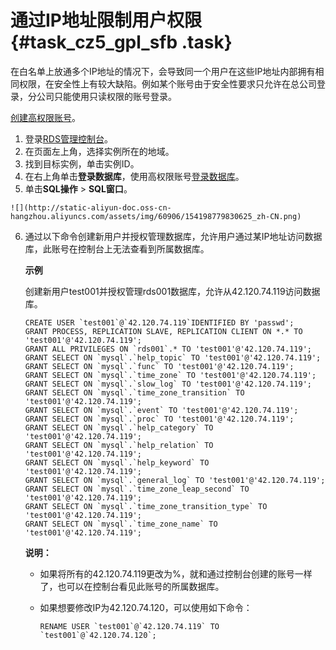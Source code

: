 # 通过IP地址限制用户权限 {#task_cz5_gpl_sfb .task}

在白名单上放通多个IP地址的情况下，会导致同一个用户在这些IP地址内部拥有相同权限，在安全性上有较大缺陷。例如某个账号由于安全性要求只允许在总公司登录，分公司只能使用只读权限的账号登录。

[创建高权限账号](https://help.aliyun.com/document_detail/87038.html)。

1.   登录[RDS管理控制台](https://rds.console.aliyun.com/)。 
2.   在页面左上角，选择实例所在的地域。 
3.   找到目标实例，单击实例ID。 
4.  在右上角单击**登录数据库**，使用高权限账号[登录数据库](https://help.aliyun.com/document_detail/64703.html)。 
5.   单击**SQL操作** \> **SQL窗口**。 

    ![](http://static-aliyun-doc.oss-cn-hangzhou.aliyuncs.com/assets/img/60906/154198779830625_zh-CN.png)

6.  通过以下命令创建新用户并授权管理数据库，允许用户通过某IP地址访问数据库，此账号在控制台上无法查看到所属数据库。 

    **示例**

    创建新用户test001并授权管理rds001数据库，允许从42.120.74.119访问数据库。

    ```
    CREATE USER `test001`@`42.120.74.119`IDENTIFIED BY 'passwd';
    GRANT PROCESS, REPLICATION SLAVE, REPLICATION CLIENT ON *.* TO 'test001'@'42.120.74.119';
    GRANT ALL PRIVILEGES ON `rds001`.* TO 'test001'@'42.120.74.119';
    GRANT SELECT ON `mysql`.`help_topic` TO 'test001'@'42.120.74.119';
    GRANT SELECT ON `mysql`.`func` TO 'test001'@'42.120.74.119';
    GRANT SELECT ON `mysql`.`time_zone` TO 'test001'@'42.120.74.119';
    GRANT SELECT ON `mysql`.`slow_log` TO 'test001'@'42.120.74.119';
    GRANT SELECT ON `mysql`.`time_zone_transition` TO 'test001'@'42.120.74.119';
    GRANT SELECT ON `mysql`.`event` TO 'test001'@'42.120.74.119';
    GRANT SELECT ON `mysql`.`proc` TO 'test001'@'42.120.74.119';
    GRANT SELECT ON `mysql`.`help_category` TO 'test001'@'42.120.74.119';
    GRANT SELECT ON `mysql`.`help_relation` TO 'test001'@'42.120.74.119';
    GRANT SELECT ON `mysql`.`help_keyword` TO 'test001'@'42.120.74.119';
    GRANT SELECT ON `mysql`.`general_log` TO 'test001'@'42.120.74.119';
    GRANT SELECT ON `mysql`.`time_zone_leap_second` TO 'test001'@'42.120.74.119';
    GRANT SELECT ON `mysql`.`time_zone_transition_type` TO 'test001'@'42.120.74.119';
    GRANT SELECT ON `mysql`.`time_zone_name` TO 'test001'@'42.120.74.119';
    ```

    **说明：** 

    -   如果将所有的42.120.74.119更改为%，就和通过控制台创建的账号一样了，也可以在控制台看见此账号的所属数据库。
    -   如果想要修改IP为42.120.74.120，可以使用如下命令：

        ```
        RENAME USER `test001`@`42.120.74.119` TO `test001`@`42.120.74.120`;
        ```


